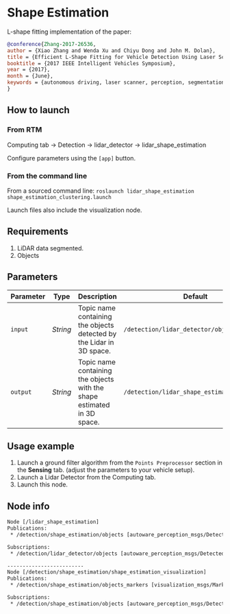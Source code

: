 # Shape Estimation

L-shape fitting implementation of the paper:

```bibtex
@conference{Zhang-2017-26536,
author = {Xiao Zhang and Wenda Xu and Chiyu Dong and John M. Dolan},
title = {Efficient L-Shape Fitting for Vehicle Detection Using Laser Scanners},
booktitle = {2017 IEEE Intelligent Vehicles Symposium},
year = {2017},
month = {June},
keywords = {autonomous driving, laser scanner, perception, segmentation},
}
```

## How to launch

### From RTM

Computing tab -> Detection -> lidar_detector -> lidar_shape_estimation

Configure parameters using the `[app]` button.

### From the command line

From a sourced command line:
`roslaunch lidar_shape_estimation shape_estimation_clustering.launch`

Launch files also include the visualization node.

## Requirements

1. LiDAR data segmented.
1. Objects

## Parameters

| Parameter | Type     | Description                                                             | Default                                     |
| --------- | -------- | ----------------------------------------------------------------------- | ------------------------------------------- |
| `input`   | _String_ | Topic name containing the objects detected by the Lidar in 3D space.    | `/detection/lidar_detector/objects`         |
| `output`  | _String_ | Topic name containing the objects with the shape estimated in 3D space. | `/detection/lidar_shape_estimation/objects` |

## Usage example

1. Launch a ground filter algorithm from the `Points Preprocessor` section in the **Sensing** tab. (adjust the parameters to your vehicle setup).
1. Launch a Lidar Detector from the Computing tab.
1. Launch this node.

## Node info

```txt
Node [/lidar_shape_estimation]
Publications:
 * /detection/shape_estimation/objects [autoware_perception_msgs/DetectedObjectArray]

Subscriptions:
 * /detection/lidar_detector/objects [autoware_perception_msgs/DetectedObjectArray]

-------------------------
Node [/detection/shape_estimation/shape_estimation_visualization]
Publications:
 * /detection/shape_estimation/objects_markers [visualization_msgs/MarkerArray]

Subscriptions:
 * /detection/shape_estimation/objects [autoware_perception_msgs/DetectedObjectArray]
```
